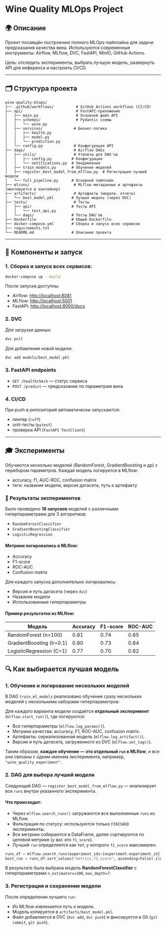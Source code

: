 # Wine Quality MLOps Project

## 🌍 Описание

Проект посвящён построению полного MLOps-пайплайна для задачи предсказания качества вина. Используются современные инструменты: Airflow, MLflow, DVC, FastAPI, MinIO, GitHub Actions.

Цель: отследить эксперименты, выбрать лучшую модель, развернуть API для инференса и настроить CI/CD.

---

## 🗂️ Структура проекта

```
wine-quality-mlops/
├── .github/workflows/          # GitHub Actions workflows (CI/CD)
├── api/                        # FastAPI-приложение
│   ├── main.py                 # Основной файл API
│   ├── schemas/                # Pydantic схемы
│   │   └── wine.py
│   ├── services/              # Бизнес-логика
│   │   ├── health.py
│   │   ├── model.py
│   │   └── prediction.py
│   └── config.py              # Конфигурация API
├── dags/                      # Airflow DAGs
│   ├── utils/                 # Утилиты для DAG'ов
│   │   ├── config.py         # Конфигурация
│   │   └── notifications.py  # Уведомления
│   ├── train_models.py       # Обучение моделей
│   ├── register_best_model_from_mlflow.py  # Регистрация лучшей модели
│   └── full_pipeline.py      # Основной пайплайн
├── mlruns/                    # MLflow метаданные и артефакты (монтируется в контейнер)
├── artifacts/                 # Артефакты (модели, отчеты)
│   └── best_model.pkl        # Лучшая модель (через DVC)
├── tests/                     # Тесты
│   ├── api/                  # Тесты API
│   │   └── test_api.py
│   └── dags/                 # Тесты DAG'ов
├── Dockerfile                # Общий Dockerfile
├── docker-compose.yml        # Сборка и запуск всех сервисов
├── requirements.txt
└── README.md                 # Описание проекта
```

---

## 🔢 Компоненты и запуск

### 1. Сборка и запуск всех сервисов:

```bash
docker-compose up --build
```

После запуска доступны:

* Airflow: [http://localhost:8081](http://localhost:8081)
* MLflow: [http://localhost:5001](http://localhost:5001)
* FastAPI: [http://localhost:8000/docs](http://localhost:8000/docs)

### 2. DVC

Для загрузки данных:

```bash
dvc pull
```

Для добавления новой модели:

```bash
dvc add models/best_model.pkl
```

### 3. FastAPI endpoints

* `GET /healthcheck` — статус сервиса
* `POST /predict` — предсказание по параметрам вина

### 4. CI/CD

При push в репозиторий автоматически запускаются:

* линтер (`ruff`)
* unit-тесты (`pytest`)
* проверка API (`FastAPI TestClient`)

---

## 🎓 Эксперименты

Обучаются несколько моделей (RandomForest, GradientBoosting и др) с перебором параметров. Каждая модель логируется в MLflow:

- accuracy, f1, AUC-ROC, confusion matrix
- теги: название модели, версия датасета, путь к артефакту

### 🔬 Результаты экспериментов

Было проведено **18 запусков** моделей с различными гиперпараметрами для 3 алгоритмов:

- `RandomForestClassifier`
- `GradientBoostingClassifier`
- `LogisticRegression`

#### Метрики логировались в MLflow:

- Accuracy
- F1-score
- ROC-AUC
- Confusion matrix

Для каждого запуска дополнительно логировались:

- Версия и путь датасета (через `dvc`)
- Название модели
- Использованные гиперпараметры

#### Пример результатов из MLflow:

| Модель                    | Accuracy | F1-score | ROC-AUC |
| ------------------------- | -------- | -------- | ------- |
| RandomForest (n=100)      | 0.81     | 0.74     | 0.85    |
| GradientBoosting (lr=0.1) | 0.80     | 0.73     | 0.84    |
| LogisticRegression (C=1)  | 0.77     | 0.70     | 0.82    |

## 🔍 Как выбирается лучшая модель

### 1. Обучение и логирование нескольких моделей

В DAG `train_ml_models` реализовано обучение сразу нескольких моделей с несколькими наборами гиперпараметров:

Для каждого варианта модели создаётся **отдельный эксперимент** (`mlflow.start_run()`), где логируются:
- Все гиперпараметры (`mlflow.log_params()`).
- Метрики качества: accuracy, F1, ROC-AUC, confusion matrix.
- Артефакты: сериализованная модель (`mlflow.log_artifact()`).
- Версия и путь датасета, загруженного из DVC (`mlflow.set_tag()`).

Таким образом, **каждое обучение — это отдельный `run` в MLflow**, и все они связаны с одним именем эксперимента, например, `"wine_quality_experiment"`.

### 2. DAG для выбора лучшей модели

Следующий DAG — `register_best_model_from_mlflow.py` — анализирует все `runs` внутри указанного эксперимента.

#### Что происходит:
- Через `mlflow.search_runs()` загружаются все выполненные `runs` из MLflow.
- Фильтрация по статусу: используются только `FINISHED` эксперименты.
- Все метрики собираются в DataFrame, далее сортируются по целевой метрике (у вас это `f1_score`).
- Лучший `run` определяется как тот, у которого `f1_score` максимален.

```python
runs_df = mlflow.search_runs(experiment_ids=[experiment.experiment_id], filter_string="attributes.status = 'FINISHED'")
best_run = runs_df.sort_values("metrics.f1_score", ascending=False).iloc[0]
```
В результате была выбрана модель **RandomForestClassifier** с гиперпараметрами `n_estimators=100`, `max_depth=7`.

### 3. Регистрация и сохранение модели

После определения лучшего `run`:
- Из MLflow извлекается путь к модели.
- Модель копируется в `artifacts/best_model.pkl`.
- Файл добавляется в DVC (`dvc add`, `dvc push`) и фиксируется в Git (`git commit`, `git push`).